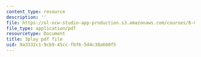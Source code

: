 ```yaml
---
content_type: resource
description: ''
file: https://ol-ocw-studio-app-production.s3.amazonaws.com/courses/8-04-quantum-physics-i-spring-2016/9a3332c19cb945ccfbf65d4c38a660f5_CdAKFagtXpQ.pdf
file_type: application/pdf
resourcetype: Document
title: 3play pdf file
uid: 9a3332c1-9cb9-45cc-fbf6-5d4c38a660f5
---
```

